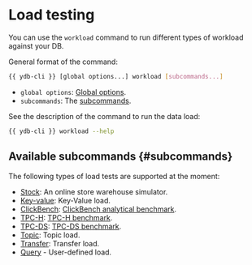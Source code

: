 # Load testing

You can use the `workload` command to run different types of workload against your DB.

General format of the command:

```bash
{{ ydb-cli }} [global options...] workload [subcommands...]
```

* `global options`: [Global options](../../../commands/global-options.md).
* `subcommands`: The [subcommands](#subcommands).

See the description of the command to run the data load:

```bash
{{ ydb-cli }} workload --help
```

## Available subcommands {#subcommands}

The following types of load tests are supported at the moment:

* [Stock](../stock.md): An online store warehouse simulator.
* [Key-value](../../../workload-kv.md): Key-Value load.
* [ClickBench](../../../workload-click-bench.md): [ClickBench analytical benchmark](https://github.com/ClickHouse/ClickBench).
* [TPC-H](../../../workload-tpch.md): [TPC-H benchmark](https://www.tpc.org/tpch/).
* [TPC-DS](../../../workload-tpcds.md): [TPC-DS benchmark](https://www.tpc.org/tpcds/).
* [Topic](../../../workload-topic.md): Topic load.
* [Transfer](../../../workload-transfer.md): Transfer load.
* [Query](../../../workload-query.md) - User-defined load.
